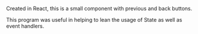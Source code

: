Created in React, this is a small component with previous and back buttons.

This program was useful in helping to lean the usage of State as well as event handlers.
